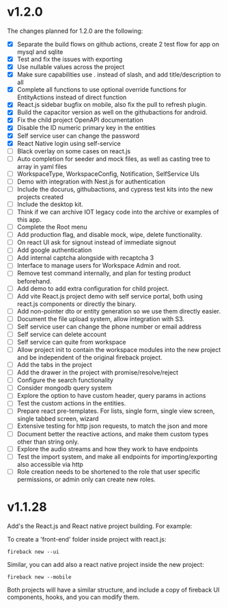 # v1.2.0

The changes planned for 1.2.0 are the following:

- [x] Separate the build flows on github actions, create 2 test flow for app on mysql and sqlite
- [x] Test and fix the issues with exporting
- [x] Use nullable values across the project
- [x] Make sure capabilities use . instead of slash, and add title/description to all
- [x] Complete all functions to use optional override functions for EntityActions instead of direct function
- [x] React.js sidebar bugfix on mobile, also fix the pull to refresh plugin.
- [x] Build the capacitor version as well on the githubactions for android.
- [x] Fix the child project OpenAPI documentation
- [x] Disable the ID numeric primary key in the entities
- [x] Self service user can change the password
- [x] React Native login using self-service
- [ ] Black overlay on some cases on react.js
- [ ] Auto completion for seeder and mock files, as well as casting tree to array in yaml files
- [ ] WorkspaceType, WorkspaceConfig, Notification, SelfService UIs
- [ ] Demo with integration with Nest.js for authentication
- [ ] Include the docurus, githubactions, and cypress test kits into the new projects created
- [ ] Include the desktop kit.
- [ ] Think if we can archive IOT legacy code into the archive or examples of this app.
- [ ] Complete the Root menu
- [ ] Add production flag, and disable mock, wipe, delete functionality.
- [ ] On react UI ask for signout instead of immediate signout
- [ ] Add google authentication
- [ ] Add internal captcha alongside with recaptcha 3
- [ ] Interface to manage users for Workspace Admin and root.
- [ ] Remove test command internally, and plan for testing product beforehand.
- [ ] Add demo to add extra configuration for child project.
- [ ] Add vite React.js project demo with self service portal, both using react.js components or directly the binary.
- [ ] Add non-pointer dto or entity generation so we use them directly easier.
- [ ] Document the file upload system, allow integration with S3.
- [ ] Self service user can change the phone number or email address
- [ ] Self service can delete account
- [ ] Self service can quite from workspace
- [ ] Allow project init to contain the workspace modules into the new project and be independent of the original fireback project.
- [ ] Add the tabs in the project
- [ ] Add the drawer in the project with promise/resolve/reject
- [ ] Configure the search functionality
- [ ] Consider mongodb query system
- [ ] Explore the option to have custom header, query params in actions
- [ ] Test the custom actions in the entities.
- [ ] Prepare react pre-templates. For lists, single form, single view screen, single tabbed screen, wizard
- [ ] Extensive testing for http json requests, to match the json and more
- [ ] Document better the reactive actions, and make them custom types other than string only.
- [ ] Explore the audio streams and how they work to have endpoints
- [ ] Test the import system, and make all endpoints for importing/exporting also accessible via http
- [ ] Role creation needs to be shortened to the role that user specific permissions, or admin only can create new roles.

# v1.1.28

Add's the React.js and React native project building. For example:

To create a 'front-end' folder inside project with react.js:
```
fireback new --ui
```

Similar, you can add also a react native project inside the new project:
```
fireback new --mobile
```

Both projects will have a similar structure, and include a copy of fireback UI components,
hooks, and you can modify them.

